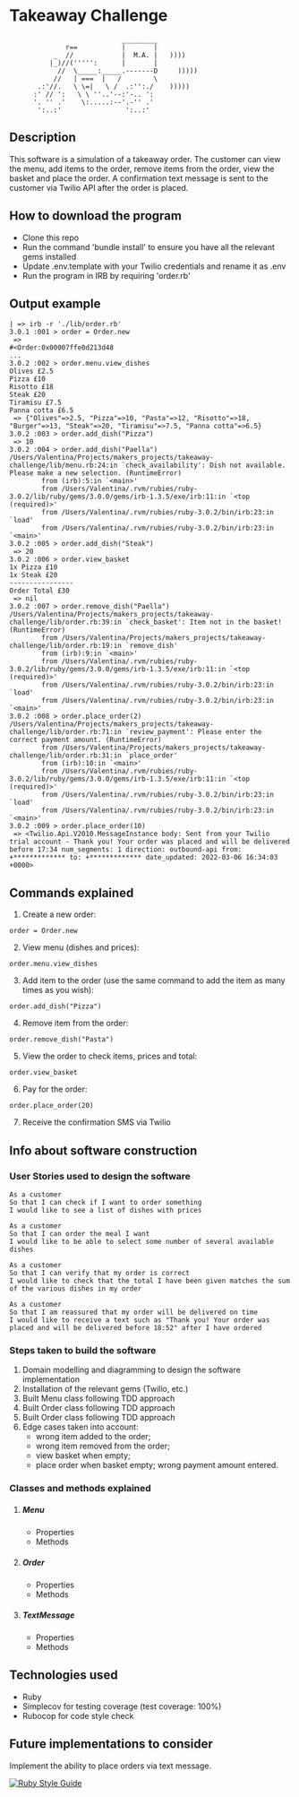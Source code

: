 Takeaway Challenge
==================
```
                            _________
              r==           |       |
           _  //            |  M.A. |   ))))
          |_)//(''''':      |       |
            //  \_____:_____.-------D     )))))
           //   | ===  |   /        \
       .:'//.   \ \=|   \ /  .:'':./    )))))
      :' // ':   \ \ ''..'--:'-.. ':
      '. '' .'    \:.....:--'.-'' .'
       ':..:'                ':..:'

 ```

Description
-------

This software is a simulation of a takeaway order. The customer can view the menu, add items to the order, remove items from the order, view the basket and place the order. A confirmation text message is sent to the customer via Twilio API after the order is placed.

How to download the program
-----
* Clone this repo
* Run the command 'bundle install' to ensure you have all the relevant gems installed
* Update .env.template with your Twilio credentials and rename it as .env
* Run the program in IRB by requiring 'order.rb'

Output example
-----
```shell
| => irb -r './lib/order.rb'
3.0.1 :001 > order = Order.new
 =>
#<Order:0x00007ffe0d213d48
...
3.0.2 :002 > order.menu.view_dishes
Olives £2.5
Pizza £10
Risotto £18
Steak £20
Tiramisu £7.5
Panna cotta £6.5
 => {"Olives"=>2.5, "Pizza"=>10, "Pasta"=>12, "Risotto"=>18, "Burger"=>13, "Steak"=>20, "Tiramisu"=>7.5, "Panna cotta"=>6.5}
3.0.2 :003 > order.add_dish("Pizza")
 => 10
3.0.2 :004 > order.add_dish("Paella")
/Users/Valentina/Projects/makers_projects/takeaway-challenge/lib/menu.rb:24:in `check_availability': Dish not available. Please make a new selection. (RuntimeError)
        from (irb):5:in `<main>'
        from /Users/Valentina/.rvm/rubies/ruby-3.0.2/lib/ruby/gems/3.0.0/gems/irb-1.3.5/exe/irb:11:in `<top (required)>'
        from /Users/Valentina/.rvm/rubies/ruby-3.0.2/bin/irb:23:in `load'
        from /Users/Valentina/.rvm/rubies/ruby-3.0.2/bin/irb:23:in `<main>'
3.0.2 :005 > order.add_dish("Steak")
 => 20
3.0.2 :006 > order.view_basket
1x Pizza £10
1x Steak £20
----------------
Order Total £30
 => nil
3.0.2 :007 > order.remove_dish("Paella")
/Users/Valentina/Projects/makers_projects/takeaway-challenge/lib/order.rb:39:in `check_basket': Item not in the basket! (RuntimeError)
        from /Users/Valentina/Projects/makers_projects/takeaway-challenge/lib/order.rb:19:in `remove_dish'
        from (irb):9:in `<main>'
        from /Users/Valentina/.rvm/rubies/ruby-3.0.2/lib/ruby/gems/3.0.0/gems/irb-1.3.5/exe/irb:11:in `<top (required)>'
        from /Users/Valentina/.rvm/rubies/ruby-3.0.2/bin/irb:23:in `load'
        from /Users/Valentina/.rvm/rubies/ruby-3.0.2/bin/irb:23:in `<main>'
3.0.2 :008 > order.place_order(2)
/Users/Valentina/Projects/makers_projects/takeaway-challenge/lib/order.rb:71:in `review_payment': Please enter the correct payment amount. (RuntimeError)
        from /Users/Valentina/Projects/makers_projects/takeaway-challenge/lib/order.rb:31:in `place_order'
        from (irb):10:in `<main>'
        from /Users/Valentina/.rvm/rubies/ruby-3.0.2/lib/ruby/gems/3.0.0/gems/irb-1.3.5/exe/irb:11:in `<top (required)>'
        from /Users/Valentina/.rvm/rubies/ruby-3.0.2/bin/irb:23:in `load'
        from /Users/Valentina/.rvm/rubies/ruby-3.0.2/bin/irb:23:in `<main>'
3.0.2 :009 > order.place_order(10)
 => <Twilio.Api.V2010.MessageInstance body: Sent from your Twilio trial account - Thank you! Your order was placed and will be delivered before 17:34 num_segments: 1 direction: outbound-api from: +************* to: +************* date_updated: 2022-03-06 16:34:03 +0000>
```

Commands explained
-----
1. Create a new order:
```shell
order = Order.new
```
2. View menu (dishes and prices):
```shel
order.menu.view_dishes
```
3. Add item to the order (use the same command to add the item as many times as you wish):
```shell
order.add_dish("Pizza")
```
4. Remove item from the order:
```shell
order.remove_dish("Pasta")
```
5. View the order to check items, prices and total:
```shell
order.view_basket
```
6. Pay for the order:
```shell
order.place_order(20)
```
7. Receive the confirmation SMS via Twilio

Info about software construction
-----

### User Stories used to design the software

```
As a customer
So that I can check if I want to order something
I would like to see a list of dishes with prices

As a customer
So that I can order the meal I want
I would like to be able to select some number of several available dishes

As a customer
So that I can verify that my order is correct
I would like to check that the total I have been given matches the sum of the various dishes in my order

As a customer
So that I am reassured that my order will be delivered on time
I would like to receive a text such as "Thank you! Your order was placed and will be delivered before 18:52" after I have ordered
```

### Steps taken to build the software

1. Domain modelling and diagramming to design the software implementation
2. Installation of the relevant gems (Twilio, etc.)
3. Built Menu class following TDD approach
4. Built Order class following TDD approach
5. Built Order class following TDD approach
5. Edge cases taken into account:
    * wrong item added to the order;
    * wrong item removed from the order;
    * view basket when empty;
    * place order when basket empty; wrong payment amount entered.

### Classes and methods explained

1. ##### Menu
    * Properties
    * Methods

2. ##### Order
    * Properties
    * Methods

3. ##### TextMessage
    * Properties
    * Methods

Technologies used
-----
* Ruby
* Simplecov for testing coverage (test coverage: 100%)
* Rubocop for code style check

Future implementations to consider
-----
Implement the ability to place orders via text message.


[![Ruby Style Guide](https://img.shields.io/badge/code_style-rubocop-brightgreen.svg)](https://github.com/rubocop/rubocop)
